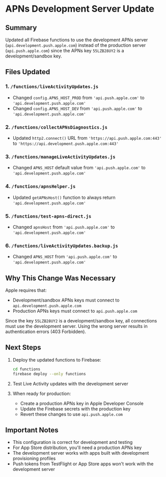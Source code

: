 # APNs Development Server Update

## Summary
Updated all Firebase functions to use the development APNs server (`api.development.push.apple.com`) instead of the production server (`api.push.apple.com`) since the APNs key `55LZB28UY2` is a development/sandbox key.

## Files Updated

### 1. `/functions/liveActivityUpdates.js`
- Changed `config.APNS_HOST_PROD` from `'api.push.apple.com'` to `'api.development.push.apple.com'`
- Changed `config.APNS_HOST_DEV` from `'api.push.apple.com'` to `'api.development.push.apple.com'`

### 2. `/functions/collectAPNsDiagnostics.js`
- Updated `http2.connect()` URL from `'https://api.push.apple.com:443'` to `'https://api.development.push.apple.com:443'`

### 3. `/functions/manageLiveActivityUpdates.js`
- Changed `APNS_HOST` default value from `'api.push.apple.com'` to `'api.development.push.apple.com'`

### 4. `/functions/apnsHelper.js`
- Updated `getAPNsHost()` function to always return `'api.development.push.apple.com'`

### 5. `/functions/test-apns-direct.js`
- Changed `apnsHost` from `'api.push.apple.com'` to `'api.development.push.apple.com'`

### 6. `/functions/liveActivityUpdates.backup.js`
- Changed `APNS_HOST` from `'api.push.apple.com'` to `'api.development.push.apple.com'`

## Why This Change Was Necessary

Apple requires that:
- Development/sandbox APNs keys must connect to `api.development.push.apple.com`
- Production APNs keys must connect to `api.push.apple.com`

Since the key `55LZB28UY2` is a development/sandbox key, all connections must use the development server. Using the wrong server results in authentication errors (403 Forbidden).

## Next Steps

1. Deploy the updated functions to Firebase:
   ```bash
   cd functions
   firebase deploy --only functions
   ```

2. Test Live Activity updates with the development server

3. When ready for production:
   - Create a production APNs key in Apple Developer Console
   - Update the Firebase secrets with the production key
   - Revert these changes to use `api.push.apple.com`

## Important Notes

- This configuration is correct for development and testing
- For App Store distribution, you'll need a production APNs key
- The development server works with apps built with development provisioning profiles
- Push tokens from TestFlight or App Store apps won't work with the development server